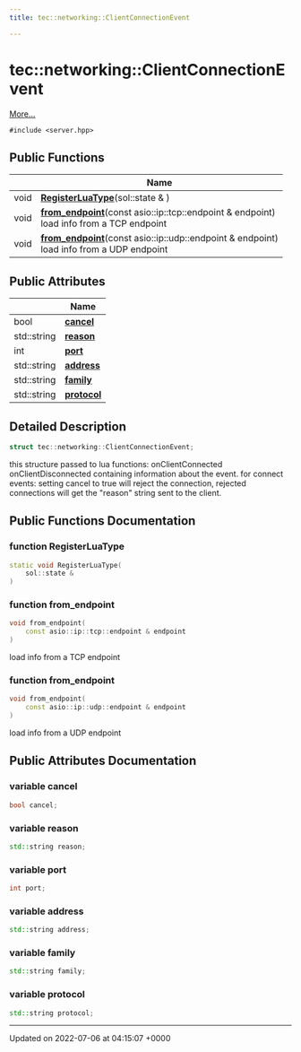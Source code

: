 ```yaml
---
title: tec::networking::ClientConnectionEvent

---
```


# tec::networking::ClientConnectionEvent



 [More...](#detailed-description)


`#include <server.hpp>`

## Public Functions

|                | Name           |
| -------------- | -------------- |
| void | **[RegisterLuaType](/engine/Classes/structtec_1_1networking_1_1_client_connection_event/#function-registerluatype)**(sol::state & ) |
| void | **[from_endpoint](/engine/Classes/structtec_1_1networking_1_1_client_connection_event/#function-from-endpoint)**(const asio::ip::tcp::endpoint & endpoint)<br>load info from a TCP endpoint  |
| void | **[from_endpoint](/engine/Classes/structtec_1_1networking_1_1_client_connection_event/#function-from-endpoint)**(const asio::ip::udp::endpoint & endpoint)<br>load info from a UDP endpoint  |

## Public Attributes

|                | Name           |
| -------------- | -------------- |
| bool | **[cancel](/engine/Classes/structtec_1_1networking_1_1_client_connection_event/#variable-cancel)**  |
| std::string | **[reason](/engine/Classes/structtec_1_1networking_1_1_client_connection_event/#variable-reason)**  |
| int | **[port](/engine/Classes/structtec_1_1networking_1_1_client_connection_event/#variable-port)**  |
| std::string | **[address](/engine/Classes/structtec_1_1networking_1_1_client_connection_event/#variable-address)**  |
| std::string | **[family](/engine/Classes/structtec_1_1networking_1_1_client_connection_event/#variable-family)**  |
| std::string | **[protocol](/engine/Classes/structtec_1_1networking_1_1_client_connection_event/#variable-protocol)**  |

## Detailed Description

```cpp
struct tec::networking::ClientConnectionEvent;
```


this structure passed to lua functions: onClientConnected onClientDisconnected containing information about the event. for connect events: setting cancel to true will reject the connection, rejected connections will get the "reason" string sent to the client. 

## Public Functions Documentation

### function RegisterLuaType

```cpp
static void RegisterLuaType(
    sol::state & 
)
```


### function from_endpoint

```cpp
void from_endpoint(
    const asio::ip::tcp::endpoint & endpoint
)
```

load info from a TCP endpoint 

### function from_endpoint

```cpp
void from_endpoint(
    const asio::ip::udp::endpoint & endpoint
)
```

load info from a UDP endpoint 

## Public Attributes Documentation

### variable cancel

```cpp
bool cancel;
```


### variable reason

```cpp
std::string reason;
```


### variable port

```cpp
int port;
```


### variable address

```cpp
std::string address;
```


### variable family

```cpp
std::string family;
```


### variable protocol

```cpp
std::string protocol;
```


-------------------------------

Updated on 2022-07-06 at 04:15:07 +0000